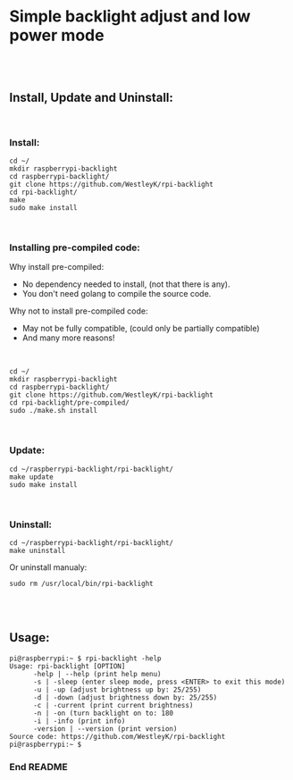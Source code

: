 # Simple backlight adjust and low power mode

<br>
<br>



## Install, Update and Uninstall:

<br>

### Install:

```
cd ~/
mkdir raspberrypi-backlight
cd raspberrypi-backlight/
git clone https://github.com/WestleyK/rpi-backlight
cd rpi-backlight/
make
sudo make install
```
<br>

### Installing pre-compiled code:

Why install pre-compiled:
 - No dependency needed to install, (not that there is any).
 - You don't need golang to compile the source code.

Why not to install pre-compiled code:
 - May not be fully compatible, (could only be partially compatible)
 - And many more reasons!
<br>

```
cd ~/
mkdir raspberrypi-backlight
cd raspberrypi-backlight/
git clone https://github.com/WestleyK/rpi-backlight
cd rpi-backlight/pre-compiled/
sudo ./make.sh install
```

<br>

### Update:

```
cd ~/raspberrypi-backlight/rpi-backlight/
make update
sudo make install
```

<br>

### Uninstall:

```
cd ~/raspberrypi-backlight/rpi-backlight/
make uninstall
```
Or uninstall manualy:
```
sudo rm /usr/local/bin/rpi-backlight
```

<br>
<br>

## Usage:

```
pi@raspberrypi:~ $ rpi-backlight -help
Usage: rpi-backlight [OPTION]
      -help | --help (print help menu)
      -s | -sleep (enter sleep mode, press <ENTER> to exit this mode)
      -u | -up (adjust brightness up by: 25/255)
      -d | -down (adjust brightness down by: 25/255)
      -c | -current (print current brightness)
      -n | -on (turn backlight on to: 180
      -i | -info (print info)
      -version | --version (print version)
Source code: https://github.com/WestleyK/rpi-backlight
pi@raspberrypi:~ $ 
```


### End README


<br>
<br>



